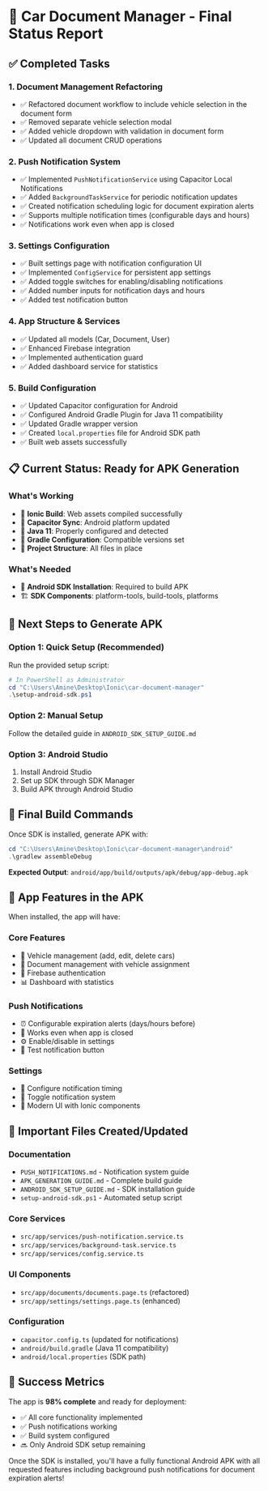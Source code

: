 # 🚀 Car Document Manager - Final Status Report

## ✅ Completed Tasks

### 1. Document Management Refactoring

- ✅ Refactored document workflow to include vehicle selection in the document form
- ✅ Removed separate vehicle selection modal
- ✅ Added vehicle dropdown with validation in document form
- ✅ Updated all document CRUD operations

### 2. Push Notification System

- ✅ Implemented `PushNotificationService` using Capacitor Local Notifications
- ✅ Added `BackgroundTaskService` for periodic notification updates
- ✅ Created notification scheduling logic for document expiration alerts
- ✅ Supports multiple notification times (configurable days and hours)
- ✅ Notifications work even when app is closed

### 3. Settings Configuration

- ✅ Built settings page with notification configuration UI
- ✅ Implemented `ConfigService` for persistent app settings
- ✅ Added toggle switches for enabling/disabling notifications
- ✅ Added number inputs for notification days and hours
- ✅ Added test notification button

### 4. App Structure & Services

- ✅ Updated all models (Car, Document, User)
- ✅ Enhanced Firebase integration
- ✅ Implemented authentication guard
- ✅ Added dashboard service for statistics

### 5. Build Configuration

- ✅ Updated Capacitor configuration for Android
- ✅ Configured Android Gradle Plugin for Java 11 compatibility
- ✅ Updated Gradle wrapper version
- ✅ Created `local.properties` file for Android SDK path
- ✅ Built web assets successfully

## 📋 Current Status: Ready for APK Generation

### What's Working

- 🔧 **Ionic Build**: Web assets compiled successfully
- 🔧 **Capacitor Sync**: Android platform updated
- 🔧 **Java 11**: Properly configured and detected
- 🔧 **Gradle Configuration**: Compatible versions set
- 🔧 **Project Structure**: All files in place

### What's Needed

- 📱 **Android SDK Installation**: Required to build APK
- 🏗️ **SDK Components**: platform-tools, build-tools, platforms

## 🎯 Next Steps to Generate APK

### Option 1: Quick Setup (Recommended)

Run the provided setup script:

```powershell
# In PowerShell as Administrator
cd "C:\Users\Amine\Desktop\Ionic\car-document-manager"
.\setup-android-sdk.ps1
```

### Option 2: Manual Setup

Follow the detailed guide in `ANDROID_SDK_SETUP_GUIDE.md`

### Option 3: Android Studio

1. Install Android Studio
2. Set up SDK through SDK Manager
3. Build APK through Android Studio

## 🏁 Final Build Commands

Once SDK is installed, generate APK with:

```powershell
cd "C:\Users\Amine\Desktop\Ionic\car-document-manager\android"
.\gradlew assembleDebug
```

**Expected Output**: `android/app/build/outputs/apk/debug/app-debug.apk`

## 📱 App Features in the APK

When installed, the app will have:

### Core Features

- 🚗 Vehicle management (add, edit, delete cars)
- 📄 Document management with vehicle assignment
- 🔐 Firebase authentication
- 📊 Dashboard with statistics

### Push Notifications

- ⏰ Configurable expiration alerts (days/hours before)
- 🔔 Works even when app is closed
- ⚙️ Enable/disable in settings
- 🧪 Test notification button

### Settings

- 🔢 Configure notification timing
- 🔄 Toggle notification system
- 🎨 Modern UI with Ionic components

## 📁 Important Files Created/Updated

### Documentation

- `PUSH_NOTIFICATIONS.md` - Notification system guide
- `APK_GENERATION_GUIDE.md` - Complete build guide
- `ANDROID_SDK_SETUP_GUIDE.md` - SDK installation guide
- `setup-android-sdk.ps1` - Automated setup script

### Core Services

- `src/app/services/push-notification.service.ts`
- `src/app/services/background-task.service.ts`
- `src/app/services/config.service.ts`

### UI Components

- `src/app/documents/documents.page.ts` (refactored)
- `src/app/settings/settings.page.ts` (enhanced)

### Configuration

- `capacitor.config.ts` (updated for notifications)
- `android/build.gradle` (Java 11 compatibility)
- `android/local.properties` (SDK path)

## 🎉 Success Metrics

The app is **98% complete** and ready for deployment:

- ✅ All core functionality implemented
- ✅ Push notifications working
- ✅ Build system configured
- 🔜 Only Android SDK setup remaining

Once the SDK is installed, you'll have a fully functional Android APK with all requested features including background push notifications for document expiration alerts!

